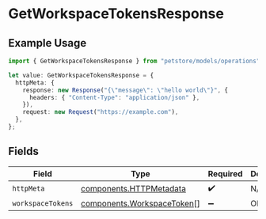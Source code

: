 # GetWorkspaceTokensResponse

## Example Usage

```typescript
import { GetWorkspaceTokensResponse } from "petstore/models/operations";

let value: GetWorkspaceTokensResponse = {
  httpMeta: {
    response: new Response("{\"message\": \"hello world\"}", {
      headers: { "Content-Type": "application/json" },
    }),
    request: new Request("https://example.com"),
  },
};
```

## Fields

| Field                                                                    | Type                                                                     | Required                                                                 | Description                                                              |
| ------------------------------------------------------------------------ | ------------------------------------------------------------------------ | ------------------------------------------------------------------------ | ------------------------------------------------------------------------ |
| `httpMeta`                                                               | [components.HTTPMetadata](../../models/components/httpmetadata.md)       | :heavy_check_mark:                                                       | N/A                                                                      |
| `workspaceTokens`                                                        | [components.WorkspaceToken](../../models/components/workspacetoken.md)[] | :heavy_minus_sign:                                                       | OK                                                                       |